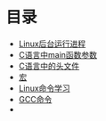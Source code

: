 # 目录

- <a href="./OS_Linux后台运行进程">Linux后台运行进程</a>
- <a href="OS_C语言中main函数参数">C语言中main函数参数</a>
- <a href="./OS_header">C语言中的头文件</a>
- <a href="./OS_宏">宏</a>
- <a href="./OS_linux命令学习">Linux命令学习</a>
- <a href="OS_GCC命令">GCC命令</a>
- 

